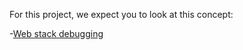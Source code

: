 For this project, we expect you to look at this concept:

 -[Web stack debugging](https://intranet.alxswe.com/concepts/68)
